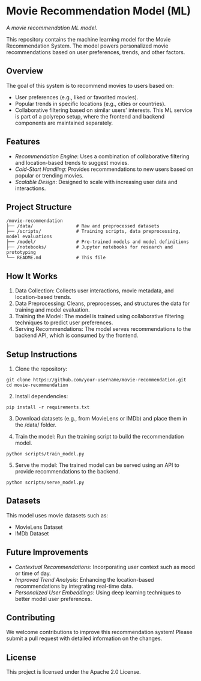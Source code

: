 # Movie Recommendation Model (ML)
*A movie recommendation ML model.*

This repository contains the machine learning model for the Movie Recommendation System. The model powers personalized movie recommendations based on user preferences, trends, and other factors.

## Overview
The goal of this system is to recommend movies to users based on:
- User preferences (e.g., liked or favorited movies).
- Popular trends in specific locations (e.g., cities or countries).
- Collaborative filtering based on similar users' interests.
This ML service is part of a polyrepo setup, where the frontend and backend components are maintained separately.

## Features
- *Recommendation Engine*: Uses a combination of collaborative filtering and location-based trends to suggest movies.
- *Cold-Start Handling*: Provides recommendations to new users based on popular or trending movies.
- *Scalable Design*: Designed to scale with increasing user data and interactions.

## Project Structure
```
/movie-recommendation
├── /data/                # Raw and preprocessed datasets
├── /scripts/             # Training scripts, data preprocessing, model evaluations
├── /model/               # Pre-trained models and model definitions
├── /notebooks/           # Jupyter notebooks for research and prototyping
└── README.md             # This file
```

## How It Works
1. Data Collection: Collects user interactions, movie metadata, and location-based trends.
2. Data Preprocessing: Cleans, preprocesses, and structures the data for training and model evaluation.
3. Training the Model: The model is trained using collaborative filtering techniques to predict user preferences.
4. Serving Recommendations: The model serves recommendations to the backend API, which is consumed by the frontend.

## Setup Instructions
1. Clone the repository:
```
git clone https://github.com/your-username/movie-recommendation.git
cd movie-recommendation

```

2. Install dependencies:
```
pip install -r requirements.txt

```

3. Download datasets (e.g., from MovieLens or IMDb) and place them in the /data/ folder.

4. Train the model: Run the training script to build the recommendation model.
```
python scripts/train_model.py
```

5. Serve the model: The trained model can be served using an API to provide recommendations to the backend.
```
python scripts/serve_model.py
```

## Datasets
This model uses movie datasets such as:

- MovieLens Dataset
- IMDb Dataset

## Future Improvements
- *Contextual Recommendations*: Incorporating user context such as mood or time of day.
- *Improved Trend Analysis*: Enhancing the location-based recommendations by integrating real-time data.
- *Personalized User Embeddings*: Using deep learning techniques to better model user preferences.

## Contributing
We welcome contributions to improve this recommendation system! Please submit a pull request with detailed information on the changes.

## License
This project is licensed under the Apache 2.0 License.